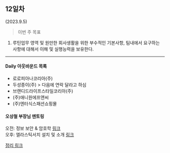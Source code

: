 ## 12일차
(2023.9.5)

> 이번 주 목표

1. 루틴업무 영역 및 원만한 회사생활을 위한 부수적인 기본사항, 팀내에서 요구하는 사항에 대해서 이해 및 실행능력을 보유한다.

-----------------------------------------

#### Daily 아웃바운드 목록
* 로로피아나코리아(주)
* 두성종이(주) > 다음에 연락 달라고 하심
* 브랜디드라이프스타일코리아(주)
* (주)애니원에프앤씨
* (주)엔터식스패션쇼핑몰

#### 오상철 부장님 멘토링

오전: 정보 보안 & 암호학 [링크](https://drive.google.com/drive/folders/13U7jP7B8Fn0tTSNgVZnQTTgP356BSXvp)\
오후: 엘라스틱서치 설치 및 소개 [링크](https://drive.google.com/drive/folders/10h9xyUbC0aFXot3EUazOVej2JtHbFyxn)

[정리 링크](https://github.com/JaeKang20/lloydk/blob/main/Bigdata/Elasticsearch.md)

